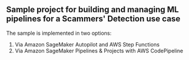 ## Sample project for building and managing ML pipelines for a Scammers' Detection use case

The sample is implemented in two options:
1. Via Amazon SageMaker Autopilot and AWS Step Functions
2. Via Amazon SageMaker Pipelines & Projects with AWS CodePipeline

